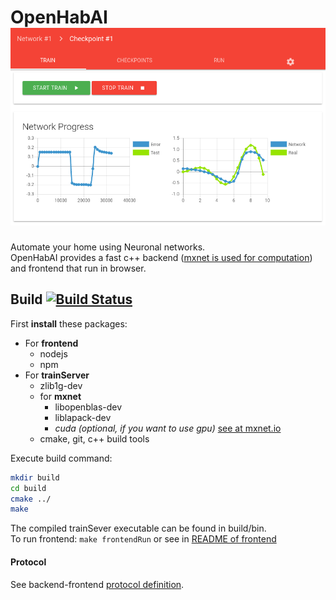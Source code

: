 
# OpenHabAI<br>![](doc/img/frontend.png)
Automate your home using Neuronal networks. <br>
OpenHabAI provides a fast c++ backend 
([mxnet is used for computation](http://mxnet.io)) and frontend that run in browser.


## Build [![Build Status](https://travis-ci.org/PancakeSoftware/openHabAI.svg?branch=master)](https://travis-ci.org/PancakeSoftware/openHabAI)
First **install** these packages:
* For **frontend**
    * nodejs
    * npm
* For **trainServer**
    * zlib1g-dev
    * for **mxnet**
        * libopenblas-dev 
        * liblapack-dev
        * *cuda (optional, if you want to use gpu)* [see at mxnet.io](http://mxnet.io/get_started/build_from_source.html#optional-cuda-cudnn-for-nvidia-gpus)
    * cmake, git, c++ build tools
    
Execute build command:
```bash
mkdir build
cd build
cmake ../
make 
```
The compiled trainSever executable can be found in build/bin. <br>
To run frontend: ```make frontendRun``` or see in [README of frontend](frontend/README.md)

 
#### Protocol
See backend-frontend [protocol definition](./doc/README.md).
